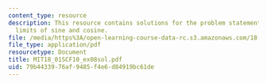```yaml
---
content_type: resource
description: This resource contains solutions for the problem statements related to
  limits of sine and cosine.
file: /media/https%3A/open-learning-course-data-rc.s3.amazonaws.com/18-01sc-single-variable-calculus-fall-2010/79b4433976af9485f4e6d84919bc61de_MIT18_01SCF10_ex08sol.pdf
file_type: application/pdf
resourcetype: Document
title: MIT18_01SCF10_ex08sol.pdf
uid: 79b44339-76af-9485-f4e6-d84919bc61de
---
```


